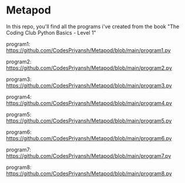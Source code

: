 # Metapod
In this repo, you'll find all the programs i've created from the book "The Coding Club Python Basics - Level 1" 

program1: https://github.com/CodesPriyansh/Metapod/blob/main/program1.py

program2: https://github.com/CodesPriyansh/Metapod/blob/main/program2.py

program3: https://github.com/CodesPriyansh/Metapod/blob/main/program3.py

program4: https://github.com/CodesPriyansh/Metapod/blob/main/program4.py

program5: https://github.com/CodesPriyansh/Metapod/blob/main/program5.py

program6: https://github.com/CodesPriyansh/Metapod/blob/main/program6.py

program7: https://github.com/CodesPriyansh/Metapod/blob/main/program7.py

program8: https://github.com/CodesPriyansh/Metapod/blob/main/program8.py
